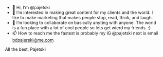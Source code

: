 - 👋 Hi, I’m @pajetski
- 👀 I’m interested in making great content for my clients and the world. I like to make marketing that makes people stop, read, think, and laugh.
- 💞️ I’m looking to collaborate on basically anyting with anyone. The world is a fun place with a lot of cool people so lets get wierd my friends. :) 
- 📫 How to reach me the fastest is probably my IG @pajetski next is email bdpajerski@me.com 

All the best,
Pajetski


<!---
pajetski/pajetski is a ✨ special ✨ repository because its `README.md` (this file) appears on your GitHub profile.
You can click the Preview link to take a look at your changes.
--->
